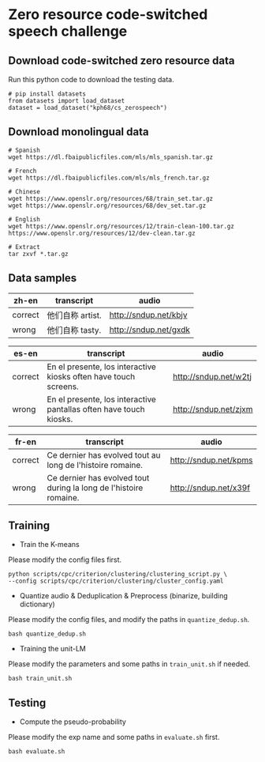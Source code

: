 # Zero resource code-switched speech challenge

## Download code-switched zero resource data
Run this python code to download the testing data.
```python3
# pip install datasets
from datasets import load_dataset
dataset = load_dataset("kph68/cs_zerospeech")
```

## Download monolingual data
```
# Spanish
wget https://dl.fbaipublicfiles.com/mls/mls_spanish.tar.gz

# French
wget https://dl.fbaipublicfiles.com/mls/mls_french.tar.gz

# Chinese
wget https://www.openslr.org/resources/68/train_set.tar.gz
wget https://www.openslr.org/resources/68/dev_set.tar.gz

# English
wget https://www.openslr.org/resources/12/train-clean-100.tar.gz
https://www.openslr.org/resources/12/dev-clean.tar.gz

# Extract
tar zxvf *.tar.gz
```

## Data samples
|zh-en|transcript|audio|
|------|-----|------|
|correct|他们自称 artist.|http://sndup.net/kbjv | 
|wrong|他们自称 tasty.|http://sndup.net/gxdk |

|es-en|transcript|audio|
|------|-----|------|
|correct|En el presente, los interactive kiosks often have touch screens.|http://sndup.net/w2tj |
|wrong|En el presente, los interactive pantallas often have touch kiosks.|http://sndup.net/zjxm|

|fr-en|transcript|audio|
|------|-----|------|
|correct|Ce dernier has evolved tout au long de l'histoire romaine.|http://sndup.net/kpms |
|wrong|Ce dernier has evolved tout during la long de l'histoire romaine.|http://sndup.net/x39f| 

## Training
* Train the K-means


Please modify the config files first.
```  
python scripts/cpc/criterion/clustering/clustering_script.py \
--config scripts/cpc/criterion/clustering/cluster_config.yaml
```

* Quantize audio & Deduplication & Preprocess (binarize, building dictionary)


Please modify the config files, and modify the paths in `quantize_dedup.sh`.
```
bash quantize_dedup.sh
```

* Training the unit-LM


Please modify the parameters and some paths in `train_unit.sh` if needed.
```
bash train_unit.sh
```

## Testing
* Compute the pseudo-probability


Please modify the exp name and some paths in `evaluate.sh` first.
```
bash evaluate.sh
```

